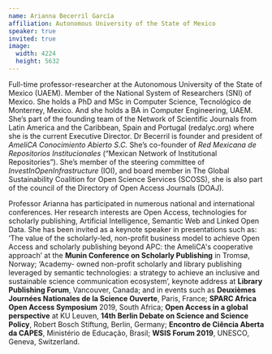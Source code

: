 ```yaml
---
name: Arianna Becerril García
affiliation: Autonomous University of the State of Mexico
speaker: true
invited: true
image:
  width: 4224
  height: 5632
---
```


Full-time professor-researcher at the Autonomous University of the State of Mexico (UAEM). Member of the National System of Researchers (SNI) of Mexico. She holds a PhD and MSc in Computer Science, Tecnológico de Monterrey, Mexico. And she holds a BA in Computer Engineering, UAEM. She’s part of the founding team of the Network of Scientific Journals from Latin America and the Caribbean, Spain and Portugal (redalyc.org) where she is the current Executive Director. Dr Becerril is founder and president of _AmeliCA Conocimiento Abierto S.C._ She’s co-founder of _Red Mexicana de Repositorios Institucionales_ (“Mexican Network of Institutional Repositories”). She’s member of the steering committee of _InvestInOpenInfrastructure_ (IOI), and board member in The Global Sustainability Coalition for Open Science Services (SCOSS), she is also part of the council of the Directory of Open Access Journals (DOAJ).

Professor Arianna has participated in numerous national and international conferences. Her research interests are Open Access, technologies for scholarly publishing, Artificial Intelligence, Semantic Web and Linked Open Data. She has been invited as a keynote speaker in presentations such as: ‘The value of the scholarly-led, non-profit business model to achieve Open Access and scholarly publishing beyond APC: the AmeliCA's cooperative approach’ at the **Munin Conference on Scholarly Publishing** in Tromsø, Norway; ‘Academy- owned non-profit scholarly and library publishing leveraged by semantic technologies: a strategy to achieve an inclusive and sustainable science communication ecosystem’, keynote address at **Library Publishing Forum**, Vancouver, Canada; and in events such as **Deuxièmes Journées Nationales de la Science Ouverte**, Paris, France; **SPARC Africa Open Access Symposium** 2019, South Africa; **Open Access in a global perspective** at KU Leuven, **14th Berlin Debate on Science and Science Policy**, Robert Bosch Stiftung, Berlin, Germany; **Encontro de Ciência Aberta da CAPES**, Ministério de Educação, Brasil; **WSIS Forum 2019**, UNESCO, Geneva, Switzerland.
